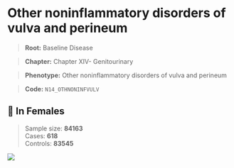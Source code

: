 # Other noninflammatory disorders of vulva and perineum

> **Root:** Baseline Disease  

> **Chapter:** Chapter XIV- Genitourinary  

> **Phenotype:** Other noninflammatory disorders of vulva and perineum  

> **Code:** `N14_OTHNONINFVULV`

## 👩 In Females  
> Sample size: **84163**  
> Cases: **618**  
> Controls: **83545**
<img src="/Disease/Figures/ALL/Baseline/N14_OTHNONINFVULV.png"/>
<CsvTable src="/Disease_Data/ALL/Baseline/LG_N14_OTHNONINFVULV.csv" label="🔍 View full results" />
